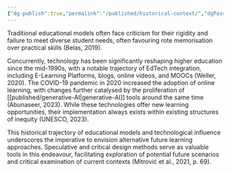 ```yaml
---
{"dg-publish":true,"permalink":"/published/historical-context/","dgPassFrontmatter":true,"noteIcon":""}
---
```


Traditional educational models often face criticism for their rigidity and failure to meet diverse student needs, often favouring rote memorisation over practical skills (Belas, 2019). 

Concurrently, technology has been significantly reshaping higher education since the mid-1990s, with a notable trajectory of EdTech integration, including E-Learning Platforms, blogs, online videos, and MOOCs (Weller, 2020). The COVID-19 pandemic in 2020 increased the adoption of online learning, with changes further catalysed by the proliferation of [[published/generative-AI\|generative-AI]] tools around the same time (Abunaseer, 2023). While these technologies offer new learning opportunities, their implementation always exists within existing structures of inequity (UNESCO, 2023). 

This historical trajectory of educational models and technological influence underscores the imperative to envision alternative future learning approaches. Speculative and critical design methods serve as valuable tools in this endeavour, facilitating exploration of potential future scenarios and critical examination of current contexts (Mitrović et al., 2021, p. 69). 
